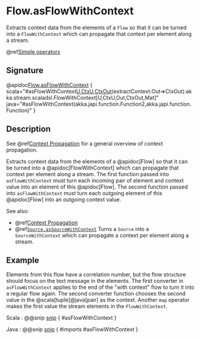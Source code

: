 # Flow.asFlowWithContext

Extracts context data from the elements of a `Flow` so that it can be turned into a `FlowWithContext` which can propagate that context per element along a stream.

@ref[Simple operators](../index.md#simple-operators)

## Signature

@apidoc[Flow.asFlowWithContext](Flow) { scala="#asFlowWithContext[U,CtxU,CtxOut](collapseContext:(U,CtxU)=&gt;In)(extractContext:Out=&gt;CtxOut):akka.stream.scaladsl.FlowWithContext[U,CtxU,Out,CtxOut,Mat]" java="#asFlowWithContext(akka.japi.function.Function2,akka.japi.function.Function)" }

## Description

See @ref[Context Propagation](../../stream-context.md) for a general overview of context propagation.

Extracts context data from the elements of a @apidoc[Flow] so that it can be turned into a @apidoc[FlowWithContext] which can propagate that context per element along a stream.
The first function passed into `asFlowWithContext` must turn each incoming pair of element and context value into an element of this @apidoc[Flow].
The second function passed into `asFlowWithContext` must turn each outgoing element of this @apidoc[Flow] into an outgoing context value.

See also:

* @ref[Context Propagation](../../stream-context.md)
* @ref[`Source.asSourceWithContext`](../Source/asSourceWithContext.md) Turns a `Source` into a `SourceWithContext` which can propagate a context per element along a stream.

## Example

Elements from this flow have a correlation number, but the flow structure should focus on the text message in the elements. The first converter in `asFlowWithContext` applies to the end of the "with context" flow to turn it into a regular flow again. The second converter function chooses the second value in the @scala[tuple]@java[pair] as the context. Another `map` operator makes the first value the stream elements in the `FlowWithContext`. 

Scala
:  @@snip [snip](/gemini-docs/src/test/scala/docs/stream/operators/WithContextSpec.scala) { #asFlowWithContext }

Java
:  @@snip [snip](/gemini-docs/src/test/java/jdocs/stream/operators/WithContextTest.java) { #imports #asFlowWithContext }
